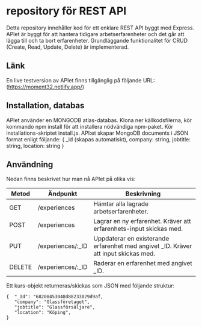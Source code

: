 # repository för REST API
Detta repository innehåller kod för ett enklare REST API byggt med Express. APIet är byggt för att hantera tidigare arbetserfarenheter och det går att lägga till och ta bort erfarenheter.
Grundläggande funktionalitet för CRUD (Create, Read, Update, Delete) är implementerad.

## Länk
En live testversion av APIet finns tillgänglig på följande URL:(https://moment32.netlify.app/)

## Installation, databas
APIet använder en MONGODB atlas-databas.
Klona ner källkodsfilerna, kör kommando npm install för att installera nödvändiga npm-paket. Kör installations-skriptet install.js. 
API:et skapar MongoDB documents i JSON format enligt följande: {
_id (skapas automatiskt), company: string, jobtitle: string, location: string }



## Användning
Nedan finns beskrivet hur man nå APIet på olika vis:

|Metod  |Ändpunkt     |Beskrivning                                                                           |
|-------|-------------|--------------------------------------------------------------------------------------|
|GET    |/experiences |Hämtar alla lagrade arbetserfarenheter.                                                      |                                    |
|POST   |/experiences |Lagrar en ny erfarenhet. Kräver att erfarenhets-input skickas med.                         |
|PUT    |/experiences/:_ID |Uppdaterar en existerande erfarenhet med angivet _ID. Kräver att input skickas med. |
|DELETE |/experiences/:_ID |Raderar en erfarenhet med angivet _ID.                                                       |

Ett kurs-objekt returneras/skickas som JSON med följande struktur:
```
{  "_Id": "68208453048d88233029d9af,
   "company": "Glassföretaget",
   "jobtitle": "Glassförsäljare",
   "location": "Köping",
}
```
